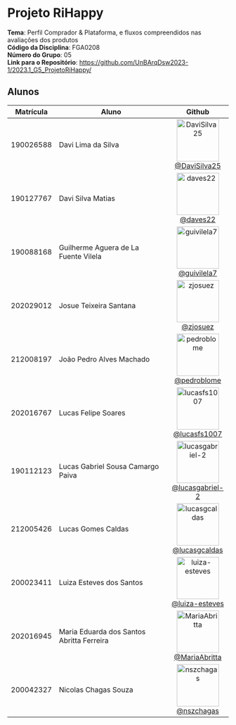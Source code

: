 # Projeto RiHappy

**Tema**: Perfil Comprador & Plataforma, e fluxos compreendidos nas avaliações dos produtos<br/>
**Código da Disciplina**: FGA0208<br>
**Número do Grupo**: 05<br>
**Link para o Repositório**: <https://github.com/UnBArqDsw2023-1/2023.1_G5_ProjetoRiHappy/>

## Alunos

| Matrícula | Aluno                                     |                                                                        Github                                                                         |
|-----------|-------------------------------------------|:-----------------------------------------------------------------------------------------------------------------------------------------------------:|
| 190026588 | Davi Lima da Silva                        |       <img src="https://github.com/DaviSilva25.png" alt="DaviSilva25" style="width: 10vw"><br/> [@DaviSilva25](https://github.com/DaviSilva25)        |
| 190127767 | Davi Silva Matias                         |               <img src="https://github.com/daves22.png" alt="daves22" style="width: 10vw"><br/> [@daves22](https://github.com/daves22)                |
| 190088168 | Guilherme Aguera de La Fuente Vilela      |         <img src="https://github.com/guivilela7.png" alt="guivilela7" style="width: 10vw"><br/> [@guivilela7](https://github.com/guivilela7)          |
| 202029012 | Josue Teixeira Santana                    |               <img src="https://github.com/zjosuez.png" alt="zjosuez" style="width: 10vw"><br/> [@zjosuez](https://github.com/zjosuez)                |
| 212008197 | João Pedro Alves Machado                  |         <img src="https://github.com/pedroblome.png" alt="pedroblome" style="width: 10vw"><br/> [@pedroblome](https://github.com/pedroblome)          |
| 202016767 | Lucas Felipe Soares                       |       <img src="https://github.com/lucasfs1007.png" alt="lucasfs1007" style="width: 10vw"><br/> [@lucasfs1007](https://github.com/lucasfs1007)        |
| 190112123 | Lucas Gabriel Sousa Camargo Paiva         | <img src="https://github.com/lucasgabriel-2.png" alt="lucasgabriel-2" style="width: 10vw"><br/> [@lucasgabriel-2](https://github.com/lucasgabriel-2)  |
| 212005426 | Lucas Gomes Caldas                        |     <img src="https://github.com/lucasgcaldas.png" alt="lucasgcaldas" style="width: 10vw"><br/> [@lucasgcaldas](https://github.com/lucasgcaldas)      |
| 200023411 | Luiza Esteves dos Santos                  |   <img src="https://github.com/luiza-esteves.png" alt="luiza-esteves" style="width: 10vw"><br/> [@luiza-esteves](https://github.com/luiza-esteves)    |
| 202016945 | Maria Eduarda dos Santos Abritta Ferreira |     <img src="https://github.com/MariaAbritta.png" alt="MariaAbritta" style="width: 10vw"><br/> [@MariaAbritta](https://github.com/MariaAbritta)      |
| 200042327 | Nicolas Chagas Souza                      |           <img src="https://github.com/nszchagas.png" alt="nszchagas" style="width: 10vw"><br/> [@nszchagas](https://github.com/nszchagas)            |
